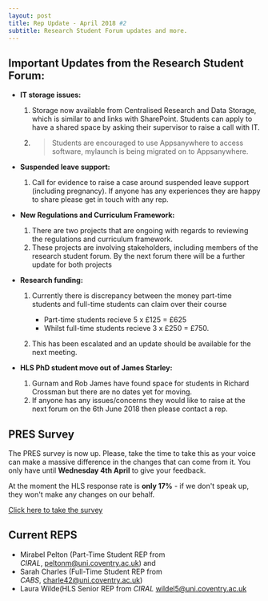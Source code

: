 ```yaml
---
layout: post
title: Rep Update - April 2018 #2
subtitle: Research Student Forum updates and more.
---
```


## Important Updates from the Research Student Forum: 

* **IT storage issues:**

  1. Storage now available from Centralised Research and Data Storage, which is similar to and links with SharePoint. Students can apply to have a shared space by asking their supervisor to raise a call with IT.
  2. >Students are encouraged to use Appsanywhere to access software, mylaunch is being migrated on to Appsanywhere.
* **Suspended leave support:**

  1. Call for evidence to raise a case around suspended leave support (including pregnancy). If anyone has any experiences they are happy to share please get in touch with any rep.

* **New Regulations and Curriculum Framework:**
  1. There are two projects that are ongoing with regards to reviewing the regulations and curriculum framework.
  2. These projects are involving stakeholders, including members of the research student forum. By the next forum there will be a further update for both projects

* **Research funding:**

  1. Currently there is discrepancy between the money part-time students and full-time students can claim over their course

      - Part-time students recieve 5 x £125 = £625
      - Whilst full-time students recieve 3 x £250 = £750.


  2. This has been escalated and an update should be available for the next meeting.

* **HLS PhD student move out of James Starley:**

  1. Gurnam and Rob James have found space for students in Richard Crossman but there are no dates yet for moving.
  2. If anyone has any issues/concerns they would like to raise at the next forum on the 6th June 2018 then please contact a rep.

## PRES Survey

The PRES survey is now up.
Please, take the time to take this as your voice can make a massive difference in the changes that can come from it.
You only have until **Wednesday 4th April** to give your feedback.

At the moment the HLS response rate is **only 17%** - if we don't speak up, they won't make any changes on our behalf.

[Click here to take the survey](https://coventry.onlinesurveys.ac.uk/pres2018/)

## Current REPS

* Mirabel Pelton (Part-Time Student REP from *CIRAL*, [peltonm@uni.coventry.ac.uk](peltonm@uni.coventry.ac.uk "Click here to email Mirabel")) and 
* Sarah Charles (Full-Time Student REP from *CABS*, [charle42@uni.coventry.ac.uk](charle42@uni.coventry.ac.uk "Click here to email Sarah"))
* Laura Wilde(HLS Senior REP from *CIRAL* [wildel5@uni.coventry.ac.uk](wildel5@uni.coventry.ac.uk "Click here to email Laura")
